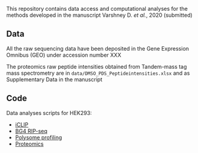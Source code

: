 This repository contains data access and computational analyses for the methods developed in the manuscript Varshney D. *et al.*, 2020 (submitted)
 
 
## Data

All the raw sequencing data have been deposited in the Gene Expression Omnibus (GEO) under accession number XXX

The proteomics raw peptide intensities obtained from Tandem-mass tag mass spectrometry are in `data/DMSO_PDS_Peptideintensities.xlsx` and as Supplementary Data in the manuscript


## Code

Data analyses scripts for HEK293:

- [iCLIP](scripts/iclip.md)
- [BG4 RIP-seq](scripts/bg4ripseq.md)
- [Polysome profiling](scripts/polysome-profiling.md)
- [Proteomics](scripts/proteomics.md)
